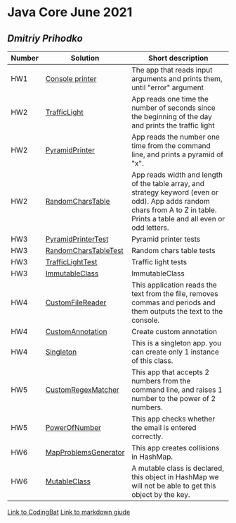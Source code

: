 # Java Core June 2021

## *Dmitriy Prihodko*

| Number | Solution  | Short description
| --- | --- | --- |
| HW1 | [Console printer](https://github.com/NikolaevArtem/Java_Core_June_2021/blob/feature/DmitriyPrihodko/src/main/java/homework_1) | The app that reads input arguments and prints them, until "error" argument |
| HW2 | [TrafficLight](https://github.com/NikolaevArtem/Java_Core_June_2021/tree/feature/DmitriyPrihodko/src/main/java/homework_2/traffic_light) | App reads one time the number of seconds since the beginning of the day and prints the traffic light|
| HW2 | [PyramidPrinter](https://github.com/NikolaevArtem/Java_Core_June_2021/tree/feature/DmitriyPrihodko/src/main/java/homework_2/pyramid_printer) | App reads the number one time from the command line, and prints a pyramid of "x". |
| HW2 | [RandomCharsTable](https://github.com/NikolaevArtem/Java_Core_June_2021/tree/feature/DmitriyPrihodko/src/main/java/homework_2/random_chars_table) | App reads width and length of the table array, and strategy keyword (even or odd). App adds random chars from A to Z in table. Prints a table and all even or odd letters.  |
| HW3 | [PyramidPrinterTest](https://github.com/NikolaevArtem/Java_Core_June_2021/tree/feature/DmitriyPrihodko/src/test/java/homework_2/pyramid_printer) | Pyramid printer tests |
| HW3 | [RandomCharsTableTest](https://github.com/NikolaevArtem/Java_Core_June_2021/tree/feature/DmitriyPrihodko/src/test/java/homework_2/random_chars_table) | Random chars table tests |
| HW3 | [TrafficLightTest](https://github.com/NikolaevArtem/Java_Core_June_2021/tree/feature/DmitriyPrihodko/src/test/java/homework_2/traffic_light) | Traffic light tests|
| HW3 | [ImmutableClass](https://github.com/NikolaevArtem/Java_Core_June_2021/tree/feature/DmitriyPrihodko/src/test/java/homework_3/ImmutableClass) | ImmutableClass|
| HW4 | [CustomFileReader](https://github.com/NikolaevArtem/Java_Core_June_2021/tree/feature/DmitriyPrihodko/src/test/java/homework_4/custom_file_reader) | This application reads the text from the file, removes commas and periods and them outputs the text to the console. |
| HW4 | [CustomAnnotation](https://github.com/NikolaevArtem/Java_Core_June_2021/tree/feature/DmitriyPrihodko/src/test/java/homework_4/custom_annotation) | Create custom annotation|
| HW4 | [Singleton](https://github.com/NikolaevArtem/Java_Core_June_2021/tree/feature/DmitriyPrihodko/src/test/java/homework_4/singleton) | This is a singleton app. you can create only 1 instance of this class.|
| HW5 | [CustomRegexMatcher](https://github.com/NikolaevArtem/Java_Core_June_2021/tree/feature/DmitriyPrihodko/src/test/java/homework_5/custom_regex_matcher) | This app that accepts 2 numbers from the command line, and raises 1 number to the power of 2 numbers.|
| HW5 | [PowerOfNumber](https://github.com/NikolaevArtem/Java_Core_June_2021/tree/feature/DmitriyPrihodko/src/test/java/homework_4/power_of_number) | This app checks whether the email is entered correctly.|
| HW6 | [MapProblemsGenerator](https://github.com/NikolaevArtem/Java_Core_June_2021/tree/feature/DmitriyPrihodko/src/main/java/homework_6/map_problems_generator) | This app creates collisions in HashMap.|
| HW6 | [MutableClass](https://github.com/NikolaevArtem/Java_Core_June_2021/tree/feature/DmitriyPrihodko/src/main/java/homework_6/map_problems_generator) | A mutable class is declared, this object in HashMap we will not be able to get this object by the key. |


[Link to CodingBat](https://codingbat.com/done?user=bomba_25@mail.ru&tag=8601275236)
[Link to markdown giude](https://github.com/adam-p/markdown-here/wiki/Markdown-Cheatsheet)
